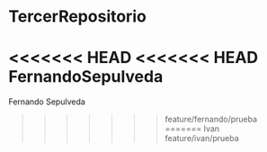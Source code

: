 # TercerRepositorio
<<<<<<< HEAD
<<<<<<< HEAD
FernandoSepulveda
=======
Fernando Sepulveda
>>>>>>> feature/fernando/prueba
=======
 Ivan
>>>>>>> feature/ivan/prueba
